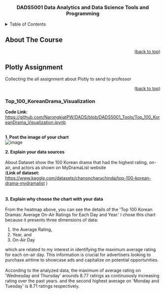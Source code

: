 <h3 align="center">DADS5001 Data Analytics and Data Science Tools and Programming</h3>



<!-- TABLE OF CONTENTS -->
<details>
  <summary>Table of Contents</summary>
  <ol>
    <li>
      <a href="#about-the-course">About The Course</a>
    </li>
    <li>
      <a href="#plotly-assignment">Plotly Assignment</a>
      <ul>
        <li><a href="#Top_100_KoreanDrama_Visualization">Top 100 KoreanDrama Visualization</a></li>
      </ul>
    </li>
  </ol>
</details>

<!-- ABOUT THE COURSE -->
## About The Course
  
<p align="right">(<a href="#readme-top">back to top</a>)</p>

<!-- Plotly Assignment-->
## Plotly Assignment
  Collecting the all assignment about Plotly to send to professor

<p align="right">(<a href="#readme-top">back to top</a>)</p>



### Top_100_KoreanDrama_Visualization
  <b>Code Link:</b> https://github.com/NarongkiatPW/DADS/blob/DADS5001_Tools/Top_100_KoreanDrama_Visualization.ipynb


\
  <b>1. Post the image of your chart</b> \
  ![image](https://github.com/NarongkiatPW/DADS/assets/158708499/a85d4a46-2aa2-4c50-afce-0686c81a98f6)

  <b>2. Explain your data sources</b> \
  \
  About Dataset show the 100 Korean drama that had the highest rating, on-air, and actors as shown on MyDramaList website\
(<b>Link of dataset:</b> https://www.kaggle.com/datasets/chanoncharuchinda/top-100-korean-drama-mydramalist )
\
\
\
  <b>3. Explain why choose the chart with your data</b> \
  \
  From the heatmap above, you can see the details of the 'Top 100 Korean Dramas: Average On-Air Ratings for Each Day and Year.' I chose this chart because it presents three dimensions of data: 
  1. the Average Rating,
  2. Year, and
  3. On-Air Day
  

  which are related to my interest in identifying the maximum average rating for each on-air day. This information is crucial for advertisers looking to purchase airtime to showcase ads and capitalize on potential opportunities. \
  \
  According to the analyzed data, the maximum of average rating on 'Wednesday and Thursday' arounds 8.77 ratings as continuously increasing rating over the past years. and the second highest average on 'Monday and Tuesday' is 8.71 ratings respectively.
  
